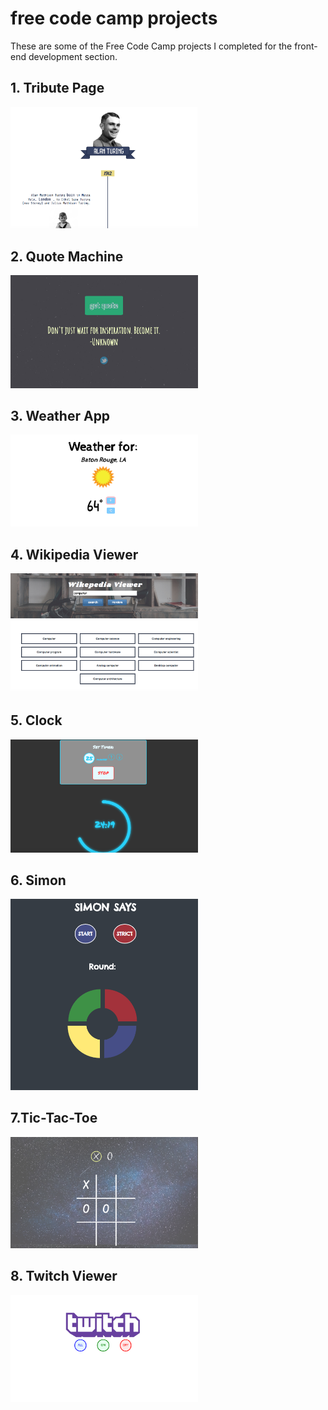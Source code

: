 # free code camp projects 

These are some of the Free Code Camp projects I completed for the front-end development section.

## 1. Tribute Page
<img src="screenshots/screen-shot-tribute-page.png" width="300px" />

## 2. Quote Machine
<img src="screenshots/screen-shot-quote.png" width="300px" />

## 3. Weather App
<img src="screenshots/screen-shot-weather.png" width="300px" />

## 4.  Wikipedia Viewer 
<img src="screenshots/screen-shot-wikipedia.png" width="300px" />

## 5. Clock
<img src="screenshots/screen-shot-clock.png" width="300px" />

## 6. Simon
<img src="screenshots/screen-shot-simon.png" width="300px" />

## 7.Tic-Tac-Toe
<img src="screenshots/screen-shot-tic.png" width="300px" />

## 8. Twitch Viewer
<img src="screenshots/screen-shot-twitch.png" width="300px" />
